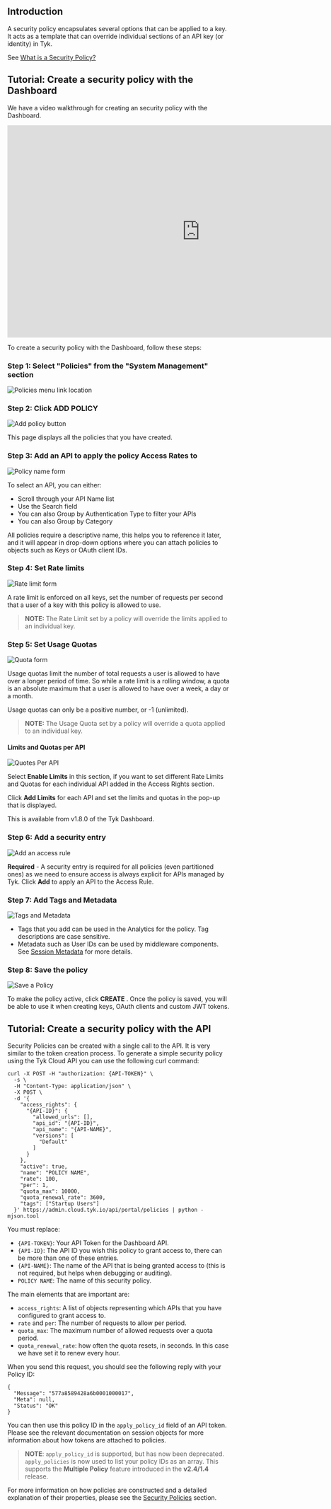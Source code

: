 ## Introduction

A security policy encapsulates several options that can be applied to a key. It acts as a template that can override individual sections of an API key (or identity) in Tyk.

See [What is a Security Policy?][8]


## Tutorial: Create a security policy with the Dashboard

We have a video walkthrough for creating an security policy with the Dashboard.

<iframe width="870" height="480" src="https://www.youtube.com/embed/aqWujsdoU-s" frameborder="0" allow="accelerometer; autoplay; encrypted-media; gyroscope; picture-in-picture" allowfullscreen></iframe>

To create a security policy with the Dashboard, follow these steps:

### Step 1: Select "Policies" from the "System Management" section

![Policies menu link location](/docs/img/2.10/policies_menu.png)

### Step 2: Click ADD POLICY

![Add policy button](/docs/img/2.10/add_policy.png)

This page displays all the policies that you have created.

### Step 3: Add an API to apply the policy Access Rates to

![Policy name form](/docs/img/2.10/select_api_policy.png)

To select an API, you can either:

* Scroll through your API Name list
* Use the Search field
* You can also Group by Authentication Type to filter your APIs
* You can also Group by Category 

All policies require a descriptive name, this helps you to reference it later, and it will appear in drop-down options where you can attach policies to objects such as Keys or OAuth client IDs.

### Step 4: Set Rate limits

![Rate limit form][4]

A rate limit is enforced on all keys, set the number of requests per second that a user of a key with this policy is allowed to use.

> **NOTE:** The Rate Limit set by a policy will override the limits applied to an individual key.

### Step 5: Set Usage Quotas

![Quota form][5]

Usage quotas limit the number of total requests a user is allowed to have over a longer period of time. So while a rate limit is a rolling window, a quota is an absolute maximum that a user is allowed to have over a week, a day or a month.

Usage quotas can only be a positive number, or -1 (unlimited).

> **NOTE:** The Usage Quota set by a policy will override a quota applied to an individual key.

#### Limits and Quotas per API

![Quotes Per API][9]

Select **Enable Limits** in this section, if you want to set different Rate Limits and Quotas for each individual API added in the Access Rights section.

Click **Add Limits** for each API and set the limits and quotas in the pop-up that is displayed.

This is available from v1.8.0 of the Tyk Dashboard.


### Step 6: Add a security entry

![Add an access rule][6]

**Required** - A security entry is required for all policies (even partitioned ones) as we need to ensure access is always explicit for APIs managed by Tyk. Click **Add** to apply an API to the Access Rule.

### Step 7: Add Tags and Metadata

![Tags and Metadata](/docs/img/dashboard/system-management/tags_meta2.9.3.png)

* Tags that you add can be used in the Analytics for the policy. Tag descriptions are case sensitive.
* Metadata such as User IDs can be used by middleware components. See [Session Metadata](/docs/getting-started/key-concepts/session-meta-data/) for more details.  


### Step 8: Save the policy

![Save a Policy][7]

To make the policy active, click **CREATE** . Once the policy is saved, you will be able to use it when creating keys, OAuth clients and custom JWT tokens.

## Tutorial: Create a security policy with the API

Security Policies can be created with a single call to the API. It is very similar to the token creation process. To generate a simple security policy using the Tyk Cloud API you can use the following curl command:
```{.copyWrapper}
curl -X POST -H "authorization: {API-TOKEN}" \
  -s \
  -H "Content-Type: application/json" \
  -X POST \
  -d '{
    "access_rights": {
      "{API-ID}": {
        "allowed_urls": [],
        "api_id": "{API-ID}",
        "api_name": "{API-NAME}",
        "versions": [
          "Default"
        ]
      }
    },
    "active": true,
    "name": "POLICY NAME",
    "rate": 100,
    "per": 1,
    "quota_max": 10000,
    "quota_renewal_rate": 3600,
    "tags": ["Startup Users"]
  }' https://admin.cloud.tyk.io/api/portal/policies | python -mjson.tool
```

You must replace:

*   `{API-TOKEN}`: Your API Token for the Dashboard API.
*   `{API-ID}`: The API ID you wish this policy to grant access to, there can be more than one of these entries.
*   `{API-NAME}`: The name of the API that is being granted access to (this is not required, but helps when debugging or auditing).
*   `POLICY NAME`: The name of this security policy.

The main elements that are important are:

*   `access_rights`: A list of objects representing which APIs that you have configured to grant access to.
*   `rate` and `per`: The number of requests to allow per period.
*   `quota_max`: The maximum number of allowed requests over a quota period.
*   `quota_renewal_rate`: how often the quota resets, in seconds. In this case we have set it to renew every hour.

When you send this request, you should see the following reply with your Policy ID:
```
{
  "Message": "577a8589428a6b0001000017",
  "Meta": null,
  "Status": "OK"
}
```

You can then use this policy ID in the `apply_policy_id` field of an API token. Please see the relevant documentation on session objects for more information about how tokens are attached to policies.
> **NOTE**: `apply_policy_id` is supported, but has now been deprecated. `apply_policies` is now used to list your policy IDs as an array. This supports the **Multiple Policy** feature introduced in the  **v2.4/1.4** release.

For more information on how policies are constructed and a detailed explanation of their properties, please see the [Security Policies](/docs/security/security-policies/) section.

 [1]: /docs/img/dashboard/system-management/policies2.7.png
 [2]: /docs/img/dashboard/system-management/add_policy_new_2.5.png
 [3]: /docs/img/dashboard/system-management/policy_name_2.5.png
 [4]: /docs/img/dashboard/system-management/rate_limit_2.5.png
 [5]: /docs/img/dashboard/system-management/usage_quotas_2.5.png
 [6]: /docs/img/dashboard/system-management/access_rights_2.5.png
 [7]: /docs/img/dashboard/system-management/keys_create_2.5.png
 [8]: /docs/concepts/what-is-a-security-policy/
 [9]: /docs/img/dashboard/system-management/limits-quotas_per-api.png